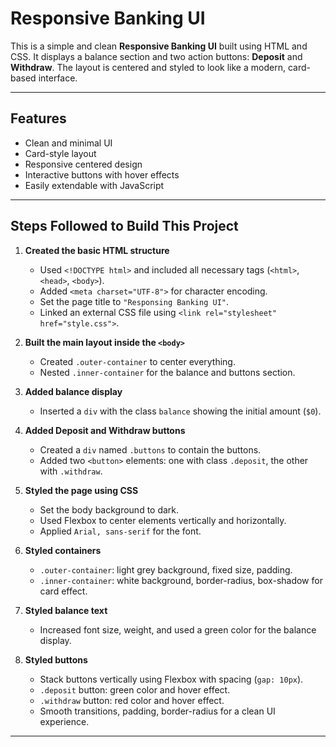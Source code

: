 #  Responsive Banking UI

This is a simple and clean **Responsive Banking UI** built using HTML and CSS. It displays a balance section and two action buttons: **Deposit** and **Withdraw**. The layout is centered and styled to look like a modern, card-based interface.

---

##  Features

- Clean and minimal UI
- Card-style layout
- Responsive centered design
- Interactive buttons with hover effects
- Easily extendable with JavaScript

---

##  Steps Followed to Build This Project

1. **Created the basic HTML structure**
   - Used `<!DOCTYPE html>` and included all necessary tags (`<html>`, `<head>`, `<body>`).
   - Added `<meta charset="UTF-8">` for character encoding.
   - Set the page title to `"Responsing Banking UI"`.
   - Linked an external CSS file using `<link rel="stylesheet" href="style.css">`.

2. **Built the main layout inside the `<body>`**
   - Created `.outer-container` to center everything.
   - Nested `.inner-container` for the balance and buttons section.

3. **Added balance display**
   - Inserted a `div` with the class `balance` showing the initial amount (`$0`).

4. **Added Deposit and Withdraw buttons**
   - Created a `div` named `.buttons` to contain the buttons.
   - Added two `<button>` elements: one with class `.deposit`, the other with `.withdraw`.

5. **Styled the page using CSS**
   - Set the body background to dark.
   - Used Flexbox to center elements vertically and horizontally.
   - Applied `Arial, sans-serif` for the font.

6. **Styled containers**
   - `.outer-container`: light grey background, fixed size, padding.
   - `.inner-container`: white background, border-radius, box-shadow for card effect.

7. **Styled balance text**
   - Increased font size, weight, and used a green color for the balance display.

8. **Styled buttons**
   - Stack buttons vertically using Flexbox with spacing (`gap: 10px`).
   - `.deposit` button: green color and hover effect.
   - `.withdraw` button: red color and hover effect.
   - Smooth transitions, padding, border-radius for a clean UI experience.

---



